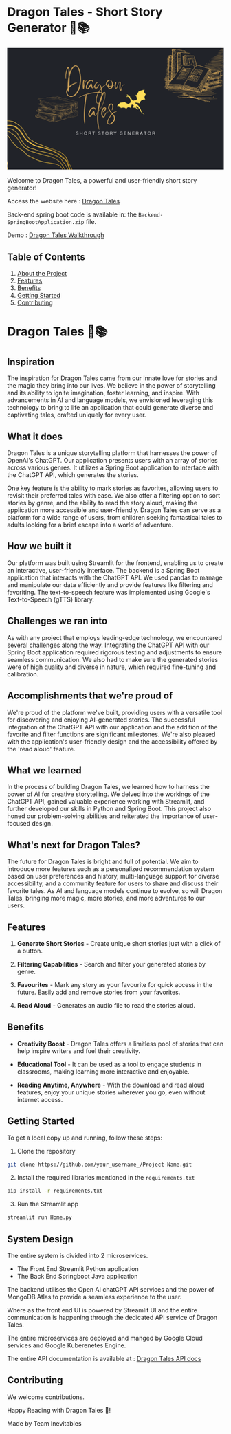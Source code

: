 # Dragon Tales - Short Story Generator 🐉📚

![Project Image](Dragon-tales.png)

Welcome to Dragon Tales, a powerful and user-friendly short story generator! 

Access the website here : [Dragon Tales](http://35.224.204.110/)

Back-end spring boot code is available in: the `Backend-SpringBootApplication.zip` file.

Demo : [Dragon Tales Walkthrough](https://youtu.be/isWk6O8Fc-c)

## Table of Contents

1. [About the Project](#about)
2. [Features](#features)
3. [Benefits](#benefits)
4. [Getting Started](#getting-started)
5. [Contributing](#contributing)

<a name="about"></a>

# Dragon Tales 🐉📚

## Inspiration
The inspiration for Dragon Tales came from our innate love for stories and the magic they bring into our lives. We believe in the power of storytelling and its ability to ignite imagination, foster learning, and inspire. With advancements in AI and language models, we envisioned leveraging this technology to bring to life an application that could generate diverse and captivating tales, crafted uniquely for every user.

## What it does
Dragon Tales is a unique storytelling platform that harnesses the power of OpenAI's ChatGPT. Our application presents users with an array of stories across various genres. It utilizes a Spring Boot application to interface with the ChatGPT API, which generates the stories.

One key feature is the ability to mark stories as favorites, allowing users to revisit their preferred tales with ease. We also offer a filtering option to sort stories by genre, and the ability to read the story aloud, making the application more accessible and user-friendly. Dragon Tales can serve as a platform for a wide range of users, from children seeking fantastical tales to adults looking for a brief escape into a world of adventure.

## How we built it
Our platform was built using Streamlit for the frontend, enabling us to create an interactive, user-friendly interface. The backend is a Spring Boot application that interacts with the ChatGPT API. We used pandas to manage and manipulate our data efficiently and provide features like filtering and favoriting. The text-to-speech feature was implemented using Google's Text-to-Speech (gTTS) library.

## Challenges we ran into
As with any project that employs leading-edge technology, we encountered several challenges along the way. Integrating the ChatGPT API with our Spring Boot application required rigorous testing and adjustments to ensure seamless communication. We also had to make sure the generated stories were of high quality and diverse in nature, which required fine-tuning and calibration.

## Accomplishments that we're proud of
We're proud of the platform we've built, providing users with a versatile tool for discovering and enjoying AI-generated stories. The successful integration of the ChatGPT API with our application and the addition of the favorite and filter functions are significant milestones. We're also pleased with the application's user-friendly design and the accessibility offered by the 'read aloud' feature.

## What we learned
In the process of building Dragon Tales, we learned how to harness the power of AI for creative storytelling. We delved into the workings of the ChatGPT API, gained valuable experience working with Streamlit, and further developed our skills in Python and Spring Boot. This project also honed our problem-solving abilities and reiterated the importance of user-focused design.

## What's next for Dragon Tales?
The future for Dragon Tales is bright and full of potential. We aim to introduce more features such as a personalized recommendation system based on user preferences and history, multi-language support for diverse accessibility, and a community feature for users to share and discuss their favorite tales. As AI and language models continue to evolve, so will Dragon Tales, bringing more magic, more stories, and more adventures to our users.

<a name="features"></a>
## Features

1. **Generate Short Stories** - Create unique short stories just with a click of a button.

2. **Filtering Capabilities** - Search and filter your generated stories by genre.

3. **Favourites** - Mark any story as your favourite for quick access in the future. Easily add and remove stories from your favorites.

4. **Read Aloud** - Generates an audio file to read the stories aloud.



<a name="benefits"></a>
## Benefits

- **Creativity Boost** - Dragon Tales offers a limitless pool of stories that can help inspire writers and fuel their creativity.

- **Educational Tool** - It can be used as a tool to engage students in classrooms, making learning more interactive and enjoyable.

- **Reading Anytime, Anywhere** - With the download and read aloud features, enjoy your unique stories wherever you go, even without internet access.

<a name="getting-started"></a>
## Getting Started

To get a local copy up and running, follow these steps:

1. Clone the repository
```sh
git clone https://github.com/your_username_/Project-Name.git
```
2. Install the required libraries mentioned in the `requirements.txt`
```sh
pip install -r requirements.txt
```
3. Run the Streamlit app
```sh
streamlit run Home.py
```
<a name="Design"></a>
## System Design

The entire system is divided into 2 microservices.
- The Front End Streamlit Python application
- The Back End Springboot Java application

The backend utilises the Open AI chatGPT API services and the power of MongoDB Atlas to provide a seamless experience to the user.

Where as the front end UI is powered by Streamlit UI and the entire communication is happening through the dedicated API service of Dragon Tales.

The entire microservices are deployed and manged by Google Cloud services and Google Kuberenetes Engine.


The entire API documentation is available at : [Dragon Tales API docs](https://mongo-gcp-project.uc.r.appspot.com/swagger-ui/index.html#)
<a name="contributing"></a>
## Contributing

We welcome contributions.

Happy Reading with Dragon Tales 📖!

Made by Team Inevitables
